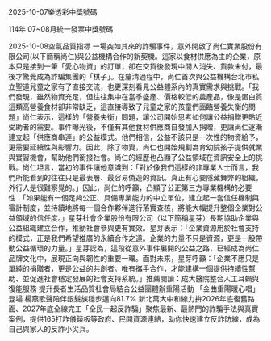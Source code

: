 
2025-10-07樂透彩中獎號碼

                                
114年 07~08月統一發票中獎號碼
                             
2025-10-08空氣品質指標
                              一場突如其來的詐騙事件，意外開啟了尚仁實業股份有限公司(以下簡稱尚仁)與公益機構合作的新契機。這家以食材供應為主的企業，原本只是接到一筆「愛心物資」的訂單，卻在交貨後發現中間人消失、貨款未付，最後才驚覺成為詐騙集團的「棋子」。在釐清過程中，尚仁首次與公益機構台北市私立聖道兒童之家有了直接交流，也更深刻看見公益體系內的真實需求與挑戰。「我們發現，雖然物資充足，但往往集中在當季盛產、價格較低的農產品，像是蛋白質這類高營養食材卻非常缺乏，這直接導致了兒童之家的孩童們面臨營養失衡的問題」尚仁表示，這樣的「營養失衡」問題，讓公司開始思考如何讓公益捐贈更貼近受助者的需要。事件曝光後，不僅有其他食材供應商自發加入捐贈，更讓尚仁逐漸建立起「供應商串連」的公益模式。他們相信，公益不該只是一次性的物資給予，更需要延續性與影響力。因此，除了物資，尚仁也開始規劃為育幼院孩子提供就業與實習機會，幫助他們銜接社會。尚仁的經歷也凸顯了公益領域在資訊安全上的挑戰。尚仁坦言，當初的事件讓他意識到：「對於像我們這樣的非專業人士而言，我們所能看到的往往只是最表層、最容易偽造的資訊。真正有心要隱藏舞弊的組織，外行人是很難察覺的。」因此，尚仁的呼籲，凸顯了公正第三方專業機構的必要性：「如果能有一個足夠公正、具備專業能力的中立單位，建立起一套信任機制與審計制度，並持續地將每一個合作夥伴進行落實查核，將能大幅提升整個企業對公益領域的信任度。」星芽社會企業股份有限公司（以下簡稱星芽）長期協助企業與公益組織建立合作，推動社會參與更有實效。星芽表示：「企業資源用於社會支持的模式，正是我們希望推廣的永續合作之道。企業的力量不只是資源，更是一股帶動公益循環的力量。」星芽認為，這段從意外事件展開的公益之路，已經成為尚仁品牌文化中，展現正向與韌性的重要一環。面對未來，星芽呼籲：「企業不應只是單純的捐贈者，更是公益的共創者。唯有攜手合作，才能建構一個提供持續性幫助、並促進社會穩定發展的社會支持系統。」推薦閱讀：成大醫院整合人工耳蝸與復能服務 提升長者生活品質社會局結合公益團體辦重陽活動 「金曲重陽暖心唱」登場 楊燕歌聲陪伴銀髮族穩步邁向81.7% 新北萬大中和線力拚2026年底復舊路面、2027年底全線完工「全民一起反詐騙」聚焦最新、最熱門的詐騙手法與真實案例，提供165打詐儀錶板等政府、民間資源連結，助你快速建立反詐防線，成為自己與家人的反詐小尖兵。